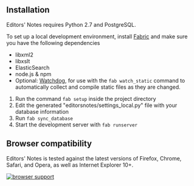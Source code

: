 ## Installation
Editors' Notes requires Python 2.7 and PostgreSQL.

To set up a local development environment, install [Fabric](http://fabfile.org/) 
and make sure you have the following dependencies

* libxml2
* libxslt
* ElasticSearch
* node.js & npm
* Optional: [Watchdog](http://packages.python.org/watchdog/), for use with the `fab watch_static` command to automatically collect and compile static files as they are changed.

1. Run the command `fab setup` inside the project directory
2. Edit the generated "editorsnotes/settings\_local.py" file with your database information
3. Run `fab sync_database`
4. Start the development server with `fab runserver`

## Browser compatibility
Editors' Notes is tested against the latest versions of Firefox, Chrome, Safari, and Opera, as well as Internet Explorer 10+.

[![browser support](https://ci.testling.com/editorsnotes/editorsnotes.png)
](https://ci.testling.com/editorsnotes/editorsnotes)
